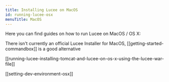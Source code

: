 ```yaml
---
title: Installing Lucee on MacOS
id: running-lucee-osx
menuTitle: MacOS
---
```


Here you can find guides on how to run Lucee on MacOS / OS X:

There isn't currently an official Lucee Installer for MacOS, [[getting-started-commandbox]] is a good alternative

[[running-lucee-installing-tomcat-and-lucee-on-os-x-using-the-lucee-war-file]]

[[setting-dev-environment-osx]]
